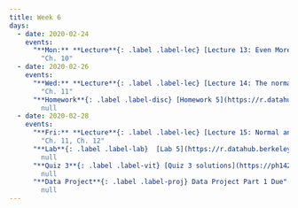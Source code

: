 ```yaml
---
title: Week 6
days:
  - date: 2020-02-24
    events:
      "**Mon:** **Lecture**{: .label .label-lec} [Lecture 13: Even More Probability](https://ph142-ucb.github.io/sp20/src/lec/l13-even-more-probability.pdf) [(webcast)](https://www.youtube.com/watch?v=Jc0rBp1_4n4) [(code)](https://r.datahub.berkeley.edu/) [(Additional Practice)](https://bcourses.berkeley.edu/courses/1490339/files/folder/unfiled?preview=77369567) ":
        "Ch. 10"
  - date: 2020-02-26
    events:
      "**Wed:** **Lecture**{: .label .label-lec} [Lecture 14: The normal distribution](https://ph142-ucb.github.io/sp20/src/lec/l14-normal-distribution.pdf) [(webcast)](https://www.youtube.com/watch?v=9JOeFkOswyc) [(code)](https://r.datahub.berkeley.edu/)":
        "Ch. 11"
      "**Homework**{: .label .label-disc} [Homework 5](https://r.datahub.berkeley.edu/) (Due March 3rd) ":
        null
  - date: 2020-02-28
    events:
      "**Fri:** **Lecture**{: .label .label-lec} [Lecture 15: Normal and Binomial distributions](https://ph142-ucb.github.io/sp20/src/lec/l15-normal-binomial.pdf) [(webcast)](https://www.youtube.com/watch?v=-ePpiyRmZiE) [(code)](https://r.datahub.berkeley.edu/)":
        "Ch. 11, Ch. 12"
      "**Lab**{: .label .label-lab}  [Lab 5](https://r.datahub.berkeley.edu/) (Due Feb 28th)":
        null
      "**Quiz 3**{: .label .label-vit} [Quiz 3 solutions](https://ph142-ucb.github.io/sp20/src/lec/quiz3-solutions.pdf)":
        null
      "**Data Project**{: .label .label-proj} Data Project Part 1 Due":
        null
---
```

